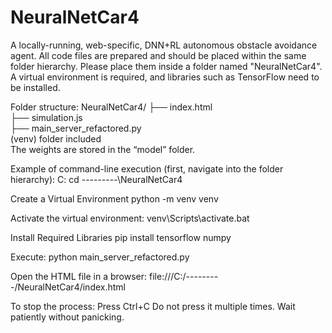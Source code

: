 # NeuralNetCar4
A locally-running, web-specific, DNN+RL autonomous obstacle avoidance agent.
All code files are prepared and should be placed within the same folder hierarchy. Please place them inside a folder named "NeuralNetCar4".
A virtual environment is required, and libraries such as TensorFlow need to be installed.

Folder structure:
NeuralNetCar4/
├── index.html  
├── simulation.js  
├── main_server_refactored.py  
(venv) folder included  
The weights are stored in the “model” folder.

Example of command-line execution (first, navigate into the folder hierarchy):
C:
cd \---------\NeuralNetCar4

Create a Virtual Environment
python -m venv venv

Activate the virtual environment:
venv\Scripts\activate.bat

Install Required Libraries
pip install tensorflow numpy

Execute:
python main_server_refactored.py

Open the HTML file in a browser:
file:///C:/---------/NeuralNetCar4/index.html

To stop the process:
Press Ctrl+C
Do not press it multiple times. Wait patiently without panicking.
